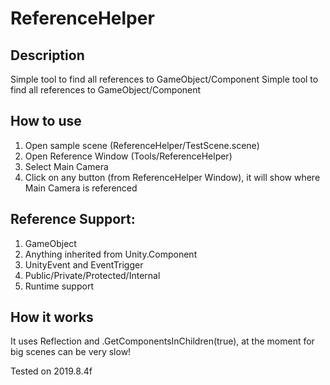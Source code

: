 # ReferenceHelper
## Description

Simple tool to find all references to GameObject/Component Simple tool to find all references to GameObject/Component
## How to use
1. Open sample scene (ReferenceHelper/TestScene.scene)
2. Open Reference Window (Tools/ReferenceHelper)
3. Select Main Camera
4. Click on any button (from ReferenceHelper Window), it will show where Main Camera is referenced

## Reference Support:
1. GameObject
2. Anything inherited from Unity.Component
3. UnityEvent and EventTrigger
4. Public/Private/Protected/Internal
5. Runtime support

## How it works
It uses Reflection and .GetComponentsInChildren<Component>(true), at the moment for big scenes can be very slow!

Tested on 2019.8.4f